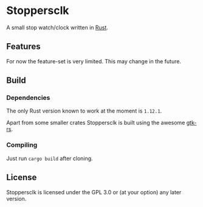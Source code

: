 # Stoppersclk

A small stop watch/clock written in [Rust](https://www.rust-lang.org).

## Features
For now the feature-set is very limited. This may change in the future.

## Build

### Dependencies
The only Rust version known to work at the moment is `1.12.1`.

Apart from some smaller crates Stoppersclk is built using the awesome [gtk-rs](https://crates.io/crates/gtk).

### Compiling
Just run `cargo build` after cloning.

## License
Stoppersclk is licensed under the GPL 3.0 or (at your option) any later version.
